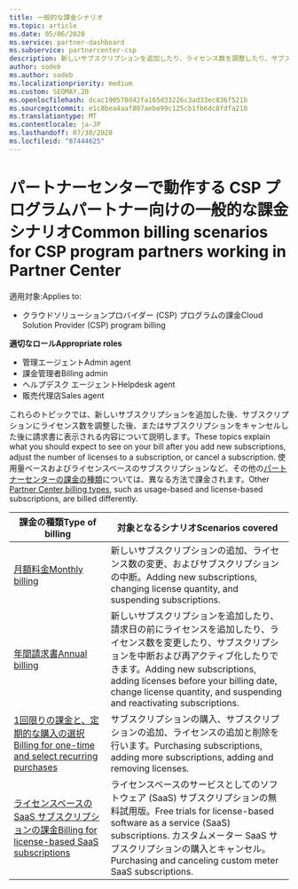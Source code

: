 ```yaml
---
title: 一般的な課金シナリオ
ms.topic: article
ms.date: 05/06/2020
ms.service: partner-dashboard
ms.subservice: partnercenter-csp
description: 新しいサブスクリプションを追加したり、ライセンス数を調整したり、サブスクリプションをキャンセルしたりするときに課金を確認します。 使用量ベースおよびライセンスベースのサブスクリプションの違いについて説明します。
author: sodeb
ms.author: sodeb
ms.localizationpriority: medium
ms.custom: SEOMAY.20
ms.openlocfilehash: dcac190570d42fa165d33226c3ad33ec836f521b
ms.sourcegitcommit: e1c8bea4aaf807aebe99c125cb1fb6dc8fdfa210
ms.translationtype: MT
ms.contentlocale: ja-JP
ms.lasthandoff: 07/30/2020
ms.locfileid: "87444625"
---
```

# <a name="common-billing-scenarios-for-csp-program-partners-working-in-partner-center"></a><span data-ttu-id="b366b-104">パートナーセンターで動作する CSP プログラムパートナー向けの一般的な課金シナリオ</span><span class="sxs-lookup"><span data-stu-id="b366b-104">Common billing scenarios for CSP program partners working in Partner Center</span></span>

<span data-ttu-id="b366b-105">適用対象:</span><span class="sxs-lookup"><span data-stu-id="b366b-105">Applies to:</span></span>

- <span data-ttu-id="b366b-106">クラウドソリューションプロバイダー (CSP) プログラムの課金</span><span class="sxs-lookup"><span data-stu-id="b366b-106">Cloud Solution Provider (CSP) program billing</span></span>

<span data-ttu-id="b366b-107">**適切なロール**</span><span class="sxs-lookup"><span data-stu-id="b366b-107">**Appropriate roles**</span></span>

- <span data-ttu-id="b366b-108">管理エージェント</span><span class="sxs-lookup"><span data-stu-id="b366b-108">Admin agent</span></span>
- <span data-ttu-id="b366b-109">課金管理者</span><span class="sxs-lookup"><span data-stu-id="b366b-109">Billing admin</span></span>
- <span data-ttu-id="b366b-110">ヘルプデスク エージェント</span><span class="sxs-lookup"><span data-stu-id="b366b-110">Helpdesk agent</span></span>
- <span data-ttu-id="b366b-111">販売代理店</span><span class="sxs-lookup"><span data-stu-id="b366b-111">Sales agent</span></span>

<span data-ttu-id="b366b-112">これらのトピックでは、新しいサブスクリプションを追加した後、サブスクリプションにライセンス数を調整した後、またはサブスクリプションをキャンセルした後に請求書に表示される内容について説明します。</span><span class="sxs-lookup"><span data-stu-id="b366b-112">These topics explain what you should expect to see on your bill after you add new subscriptions, adjust the number of licenses to a subscription, or cancel a subscription.</span></span> <span data-ttu-id="b366b-113">使用量ベースおよびライセンスベースのサブスクリプションなど、その他の[パートナーセンターの課金の種類](billing-different-types.md)については、異なる方法で課金されます。</span><span class="sxs-lookup"><span data-stu-id="b366b-113">Other [Partner Center billing types](billing-different-types.md), such as usage-based and license-based subscriptions, are billed differently.</span></span>

| <span data-ttu-id="b366b-114">課金の種類</span><span class="sxs-lookup"><span data-stu-id="b366b-114">Type of billing</span></span> | <span data-ttu-id="b366b-115">対象となるシナリオ</span><span class="sxs-lookup"><span data-stu-id="b366b-115">Scenarios covered</span></span> |
| --------------- | ----------------- |
| [<span data-ttu-id="b366b-116">月額料金</span><span class="sxs-lookup"><span data-stu-id="b366b-116">Monthly billing</span></span>](common-billing-scenarios-monthly.md) | <span data-ttu-id="b366b-117">新しいサブスクリプションの追加、ライセンス数の変更、およびサブスクリプションの中断。</span><span class="sxs-lookup"><span data-stu-id="b366b-117">Adding new subscriptions, changing license quantity, and suspending subscriptions.</span></span> |
| [<span data-ttu-id="b366b-118">年間請求書</span><span class="sxs-lookup"><span data-stu-id="b366b-118">Annual billing</span></span>](common-billing-scenarios-annual.md) | <span data-ttu-id="b366b-119">新しいサブスクリプションを追加したり、請求日の前にライセンスを追加したり、ライセンス数を変更したり、サブスクリプションを中断および再アクティブ化したりできます。</span><span class="sxs-lookup"><span data-stu-id="b366b-119">Adding new subscriptions, adding licenses before your billing date, change license quantity, and suspending and reactivating subscriptions.</span></span> |
| [<span data-ttu-id="b366b-120">1回限りの課金と、定期的な購入の選択</span><span class="sxs-lookup"><span data-stu-id="b366b-120">Billing for one-time and select recurring purchases</span></span>](common-billing-scenarios-onetime-recurring.md) | <span data-ttu-id="b366b-121">サブスクリプションの購入、サブスクリプションの追加、ライセンスの追加と削除を行います。</span><span class="sxs-lookup"><span data-stu-id="b366b-121">Purchasing subscriptions, adding more subscriptions, adding and removing licenses.</span></span> |
| [<span data-ttu-id="b366b-122">ライセンスベースの SaaS サブスクリプションの課金</span><span class="sxs-lookup"><span data-stu-id="b366b-122">Billing for license-based SaaS subscriptions</span></span>](common-billing-scenarios-saas.md) | <span data-ttu-id="b366b-123">ライセンスベースのサービスとしてのソフトウェア (SaaS) サブスクリプションの無料試用版。</span><span class="sxs-lookup"><span data-stu-id="b366b-123">Free trials for license-based software as a service (SaaS) subscriptions.</span></span> <span data-ttu-id="b366b-124">カスタムメーター SaaS サブスクリプションの購入とキャンセル。</span><span class="sxs-lookup"><span data-stu-id="b366b-124">Purchasing and canceling custom meter SaaS subscriptions.</span></span> |
